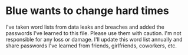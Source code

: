 # Blue wants to change hard times
I've taken word lists from data leaks and breaches and added the passwords I've learned to this file. Please use them with caution. I'm not responsible for any loss or damage. I'll update this word list annually and share passwords I've learned from friends, girlfriends, coworkers, etc.
